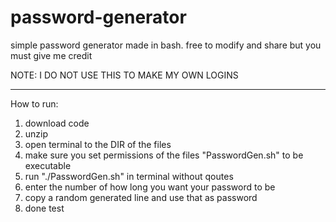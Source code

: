 # password-generator
simple password generator made in bash. free to modify and share but you must give me credit

NOTE: I DO NOT USE THIS TO MAKE MY OWN LOGINS

---------------------------
How to run:

1. download code
2. unzip
3. open terminal to the DIR of the files
4. make sure you set permissions of the files "PasswordGen.sh" to be executable
5. run "./PasswordGen.sh" in terminal without qoutes
6. enter the number of how long you want your password to be
6. copy a random generated line and use that as password  
7. done
test
